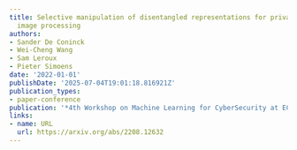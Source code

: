 ```yaml
---
title: Selective manipulation of disentangled representations for privacy-aware facial
  image processing
authors:
- Sander De Coninck
- Wei-Cheng Wang
- Sam Leroux
- Pieter Simoens
date: '2022-01-01'
publishDate: '2025-07-04T19:01:18.816921Z'
publication_types:
- paper-conference
publication: '*4th Workshop on Machine Learning for CyberSecurity at ECML PKDD 2022*'
links:
- name: URL
  url: https://arxiv.org/abs/2208.12632
---
```

